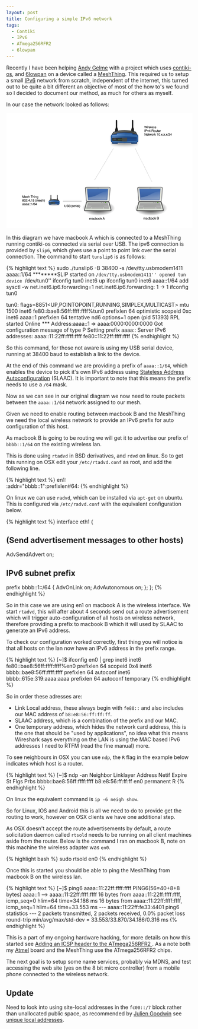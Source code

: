 ```yaml
---
layout: post
title: Configuring a simple IPv6 network
tags:
  - Contiki
  - IPv6
  - ATmega256RFR2
  - 6lowpan
---
```


Recently I have been helping [Andy Gelme](https://twitter.com/geekscape) with a project which uses [contiki-os](contiki-os.org), and [6lowpan](http://en.wikipedia.org/wiki/6LoWPAN) on a device called a [MeshThing](http://www.m9design.co/). This required us to setup a small [IPv6](http://en.wikipedia.org/wiki/IPv6) network from scratch, independent of the internet, this turned out to be quite a bit different an objective of most of the how to's we found so I decided to document our method, as much for others as myself.

In our case the network looked as follows:

![Simple Network](/images/ipv6lan.png "Simple Network")

In this diagram we have macbook A which is connected to a MeshThing running contiki-os connected via serial over USB. The ipv6 connection is provided by `slip6`, which gives use a point to point link over the serial connection. The command to start `tunslip6` is as follows:

{% highlight text %}
sudo ./tunslip6 -B 38400 -s /dev/tty.usbmodem1411 aaaa::1/64
********SLIP started on ``/dev/tty.usbmodem1411''
opened tun device ``/dev/tun0''
ifconfig tun0 inet6 up
ifconfig tun0 inet6 aaaa::1/64 add
sysctl -w net.inet6.ip6.forwarding=1
net.inet6.ip6.forwarding: 1 -> 1
ifconfig tun0

tun0: flags=8851<UP,POINTOPOINT,RUNNING,SIMPLEX,MULTICAST> mtu 1500
	inet6 fe80::bae8:56ff:ffff:ffff%tun0 prefixlen 64 optimistic scopeid 0xc
	inet6 aaaa::1 prefixlen 64 tentative
	nd6 options=1<PERFORMNUD>
	open (pid 51393)
RPL started
Online
*** Address:aaaa::1 => aaaa:0000:0000:0000
Got configuration message of type P
Setting prefix aaaa::
Server IPv6 addresses:
 aaaa::11:22ff:ffff:ffff
 fe80::11:22ff:ffff:ffff
{% endhighlight %}

So this command, for those not aware is using my USB serial device, running at 38400 baud to establish a link to the device.

At the end of this command we are providing a prefix of `aaaa::1/64`, which enables the device to pick it's own IPv6 address using [Stateless Address Autoconfiguration](http://en.wikipedia.org/wiki/IPv6#Stateless_address_autoconfiguration_.28SLAAC.29) (SLAAC). It is important to note that this means the prefix needs to use a `/64` mask.

Now as we can see in our original diagram we now need to route packets between the `aaaa::1/64` network assigned to our mesh.

Given we need to enable routing between macbook B and the MeshThing we need the local wireless network to provide an IPv6 prefix for auto configuration of this host.

As macbook B is going to be routing we will get it to advertise our prefix of `bbbb::1/64` on the existing wireless lan.

This is done using `rtadvd` in BSD derivatives, and `rdvd` on linux. So to get this running on OSX edit your `/etc/rtadvd.conf` as root, and add the following line.

{% highlight text %}
en1:\
 :addr="bbbb::1":prefixlen#64:
{% endhighlight %}

On linux we can use `radvd`, which can be installed via `apt-get` on ubuntu. This is configured via `/etc/radvd.conf` with the equivalent configuration below.

{% highlight text %}
interface eth1 {
  ## (Send advertisement messages to other hosts)
  AdvSendAdvert on;
  ## IPv6 subnet prefix
  prefix bbbb::1::/64 {
    AdvOnLink on;
    AdvAutonomous on;
  };
};
{% endhighlight %}

So in this case we are using en1 on macbook A is the wireless interface. We start `rtadvd`, this will after about 4 seconds send out a route advertisement which will trigger auto-configuration of all hosts on wireless network, therefore providing a prefix to macbook B which it will used by SLAAC to generate an IPv6 address.

To check our configuration worked correctly, first thing you will notice is that all hosts on the lan now have an IPv6 address in the prefix range.

{% highlight text %}
[~]$ ifconfig en0 | grep inet6
	inet6 fe80::bae8:56ff:ffff:ffff%en0 prefixlen 64 scopeid 0x4
	inet6 bbbb::bae8:56ff:ffff:ffff prefixlen 64 autoconf
	inet6 bbbb::615e:319:aaaa:aaaa prefixlen 64 autoconf temporary
{% endhighlight %}

So in order these adresses are:

* Link Local address, these always begin with `fe80::` and also includes our MAC address of `b8:e8:56:ff:ff:ff`.
* SLAAC address, which is a combination of the prefix and our MAC.
* One temporary address, which hides the network card address, this is the one that should be "used by applications", no idea what this means Wireshark says everything on the LAN is using the MAC based IPv6 addresses I need to RTFM (read the fine manual) more.

To see neighbours in OSX you can use `ndp`, the `R` flag in the example below indicates which host is a router.

{% highlight text %}
[~]$ ndp -an
Neighbor                        Linklayer Address  Netif Expire    St Flgs Prbs
bbbb::bae8:56ff:ffff:ffff        b8:e8:56:ff:ff:ff     en0 permanent R
{% endhighlight %}

On linux the equivalent command is `ip -6 neigh show`.

So for Linux, IOS and Android this is all we need to do to provide get the routing to work, however on OSX clients we have one additional step.

As OSX doesn't accept the route advertisements by default, a route solicitation daemon called `rtsold` needs to be running on all client machines aside from the router. Below is the command I ran on macbook B, note on this machine the wireless adapter was `en0`.

{% highlight bash %}
sudo rtsold en0
{% endhighlight %}

Once this is started you should be able to ping the MeshThing from macbook B on the wireless lan.

{% highlight text %}
[~]$ ping6 aaaa::11:22ff:ffff:ffff
PING6(56=40+8+8 bytes) aaaa::1 --> aaaa::11:22ff:ffff:ffff
16 bytes from aaaa::11:22ff:ffff:ffff, icmp_seq=0 hlim=64 time=34.186 ms
16 bytes from aaaa::11:22ff:ffff:ffff, icmp_seq=1 hlim=64 time=33.553 ms
--- aaaa::11:22ff:fe33:4401 ping6 statistics ---
2 packets transmitted, 2 packets received, 0.0% packet loss
round-trip min/avg/max/std-dev = 33.553/33.870/34.186/0.316 ms
{% endhighlight %}

This is a part of my ongoing hardware hacking, for more details on how this started see [Adding an ICSP header to the ATmega256RFR2 ](http://wolfe.id.au/2013/12/22/adding-an-icsp-header-to-the-atmega256rfr2/). As a note both my [Atmel](atmel.com) board and the MeshThing use the ATmega256RFR2 chips.

The next goal is to setup some name services, probably via MDNS, and test accessing the web site (yes on the 8 bit micro controller) from a mobile phone connected to the wireless network.

Update
-------------

Need to look into using site-local addresses in the `fc00::/7` block rather than unallocated public space, as recommended by [Julien Goodwin](https://twitter.com/LapTop006) see [unique local addresses](http://en.wikipedia.org/wiki/Unique_local_address).
